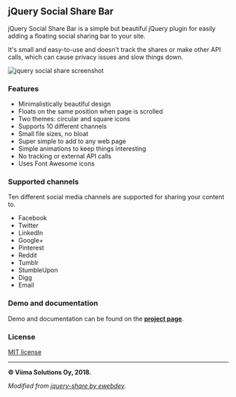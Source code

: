## jQuery Social Share Bar

jQuery Social Share Bar is a simple but beautiful jQuery plugin for easily adding a floating social sharing bar to your site.

It's small and easy-to-use and doesn't track the shares or make other API calls, which can cause privacy issues and slow things down.

![jquery social share screenshot](https://viima.github.io/jquery-social-share-bar/img/screenshot.png "jquery social share screenshot")

### Features

- Minimalistically beautiful design
- Floats on the same position when page is scrolled
- Two themes: circular and square icons
- Supports 10 different channels
- Small file sizes, no bloat
- Super simple to add to any web page
- Simple animations to keep things interesting
- No tracking or external API calls
- Uses Font Awesome icons

### Supported channels

Ten different social media channels are supported for sharing your content to.

- Facebook
- Twitter
- LinkedIn
- Google+
- Pinterest
- Reddit
- Tumblr
- StumbleUpon
- Digg
- Email


### Demo and documentation

Demo and documentation can be found on the **[project page](https://viima.github.io/jquery-social-share-bar/)**.


### License

[MIT license](https://github.com/Viima/jquery-social-share-bar/blob/master/LICENSE)

***

**&copy; Viima Solutions Oy, 2018.**

*Modified from [jquery-share by ewebdev](https://github.com/ewebdev/jquery-share).*
